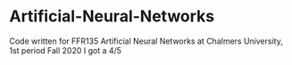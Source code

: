 # Artificial-Neural-Networks
Code written for FFR135 Artificial Neural Networks at Chalmers University, 1st period Fall 2020
I got a 4/5
